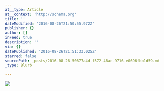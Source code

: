 ```yaml
---
at__type: Article
at__context: 'http://schema.org'
title: ''
dateModified: '2016-08-26T21:50:55.972Z'
publisher: {}
author: []
inFeed: true
description: ''
via: {}
datePublished: '2016-08-26T21:51:33.025Z'
starred: false
sourcePath: _posts/2016-08-26-50677a4d-f572-48ac-9716-e0696fbb1d59.md
_type: Blurb

---
```

![](https://the-grid-user-content.s3-us-west-2.amazonaws.com/9cf8cd00-5aa0-45f8-b429-1e5e1ea0d527.jpg)